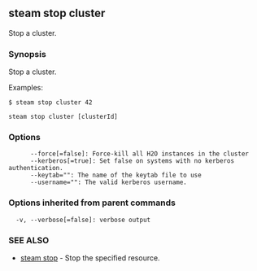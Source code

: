 ## steam stop cluster

Stop a cluster.

### Synopsis


Stop a cluster.

Examples:

    $ steam stop cluster 42

```
steam stop cluster [clusterId]
```

### Options

```
      --force[=false]: Force-kill all H2O instances in the cluster
      --kerberos[=true]: Set false on systems with no kerberos authentication.
      --keytab="": The name of the keytab file to use
      --username="": The valid kerberos username.
```

### Options inherited from parent commands

```
  -v, --verbose[=false]: verbose output
```

### SEE ALSO
* [steam stop](steam_stop.md)	 - Stop the specified resource.

